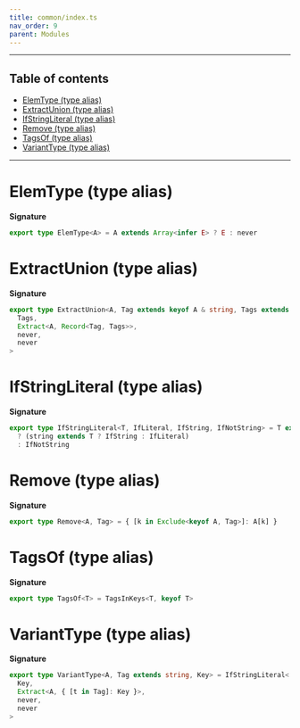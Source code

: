 ```yaml
---
title: common/index.ts
nav_order: 9
parent: Modules
---
```


---

<h2 class="text-delta">Table of contents</h2>

- [ElemType (type alias)](#elemtype-type-alias)
- [ExtractUnion (type alias)](#extractunion-type-alias)
- [IfStringLiteral (type alias)](#ifstringliteral-type-alias)
- [Remove (type alias)](#remove-type-alias)
- [TagsOf (type alias)](#tagsof-type-alias)
- [VariantType (type alias)](#varianttype-type-alias)

---

# ElemType (type alias)

**Signature**

```ts
export type ElemType<A> = A extends Array<infer E> ? E : never
```

# ExtractUnion (type alias)

**Signature**

```ts
export type ExtractUnion<A, Tag extends keyof A & string, Tags extends string> = IfStringLiteral<
  Tags,
  Extract<A, Record<Tag, Tags>>,
  never,
  never
>
```

# IfStringLiteral (type alias)

**Signature**

```ts
export type IfStringLiteral<T, IfLiteral, IfString, IfNotString> = T extends string
  ? (string extends T ? IfString : IfLiteral)
  : IfNotString
```

# Remove (type alias)

**Signature**

```ts
export type Remove<A, Tag> = { [k in Exclude<keyof A, Tag>]: A[k] }
```

# TagsOf (type alias)

**Signature**

```ts
export type TagsOf<T> = TagsInKeys<T, keyof T>
```

# VariantType (type alias)

**Signature**

```ts
export type VariantType<A, Tag extends string, Key> = IfStringLiteral<
  Key,
  Extract<A, { [t in Tag]: Key }>,
  never,
  never
>
```
